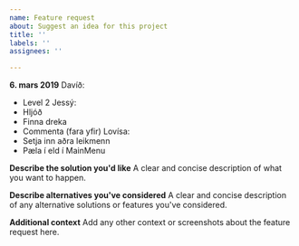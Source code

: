 ```yaml
---
name: Feature request
about: Suggest an idea for this project
title: ''
labels: ''
assignees: ''

---
```


**6. mars 2019**
Davíð:
- Level 2
Jessý:
- Hljóð
- Finna dreka
- Commenta (fara yfir)
Lovísa:
- Setja inn aðra leikmenn
- Pæla í eld í MainMenu


**Describe the solution you'd like**
A clear and concise description of what you want to happen.

**Describe alternatives you've considered**
A clear and concise description of any alternative solutions or features you've considered.

**Additional context**
Add any other context or screenshots about the feature request here.
